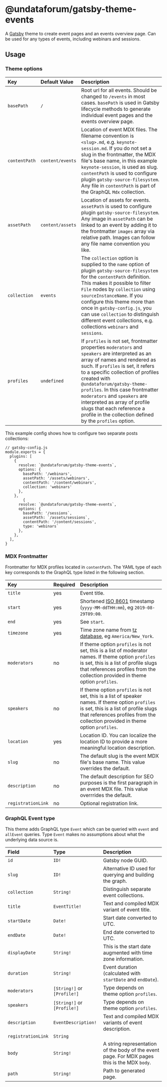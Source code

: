 # @undataforum/gatsby-theme-events

A [Gatsby](https://www.gatsbyjs.org/) theme to create event pages and an events
overview page. Can be used for any types of events, including webinars and
sessions.

## Usage

### Theme options

| Key           | Default Value    | Description                                                                                                                                                                                                                                                                                                                                                                                                                                      |
| :------------ | :--------------- | :----------------------------------------------------------------------------------------------------------------------------------------------------------------------------------------------------------------------------------------------------------------------------------------------------------------------------------------------------------------------------------------------------------------------------------------------- |
| `basePath`    | `/`              | Root url for all events. Should be changed to `/events` in most cases. `basePath` is used in Gatsby lifecycle methods to generate individual event pages and the events overview page.                                                                                                                                                                                                                                                           |
| `contentPath` | `content/events` | Location of event MDX files. The filename convention is `<slug>.md`, e.g. `keynote-session.md`. If you do not set a slug in the frontmatter, the MDX file's base name, in this example `keynote-session`, is used as slug. `contentPath` is used to configure plugin `gatsby-source-filesystem`. Any file in `contentPath` is part of the GraphQL `Mdx` collection.                                                                              |
| `assetPath`   | `content/assets` | Location of assets for events. `assetPath` is used to configure plugin `gatsby-source-filesystem`. Any image in `assetPath` can be linked to an event by adding it to the frontmatter `images` array via relative path. Images can follow any file name convention you like.                                                                                                                                                                     |
| `collection`  | `events`         | The `collection` option is supplied to the `name` option of plugin `gatsby-source-filesystem` for the `contentPath` definition. This makes it possible to filter `File` nodes by `collection` using `sourceInstanceName`. If you configure this theme more than once in `gatsby-config.js`, you can use `collection` to distinguish different event collections, e.g. collections `webinars` and `sessions`.                                     |
| `profiles`    | `undefined`      | If `profiles` is not set, frontmatter properties `moderators` and `speakers` are interpreted as an array of names and rendered as such. If `profiles` is set, it refers to a specific collection of profiles created with `@undataforum/gatsby-theme-profiles`. In this case frontmatter `moderators` and `speakers` are interpreted as array of profile slugs that each reference a profile in the collection defined by the `profiles` option. |

This example config shows how to configure two separate posts collections:

```
// gatsby-config.js
module.exports = {
  plugins: [
    {
      resolve: `@undataforum/gatsby-theme-events`,
      options: {
        basePath: '/webinars',
        assetPath: '/assets/webinars',
        contentPath: '/content/webinars',
        collection: 'webinars'
      },
    },
        {
      resolve: `@undataforum/gatsby-theme-events`,
      options: {
        basePath: '/sessions`,
        assetPath: `/assets/sessions`,
        contentPath: '/content/sessions',
        type: 'webinars`
      },
    },
  ],
}
```

### MDX Frontmatter

Frontmatter for MDX profiles located in `contentPath`. The YAML type of each key
corresponds to the GraphQL type listed in the following section.

| Key                | Required | Description                                                                                                                                                                                                                    |
| :----------------- | :------- | :----------------------------------------------------------------------------------------------------------------------------------------------------------------------------------------------------------------------------- |
| `title`            | yes      | Event title.                                                                                                                                                                                                                   |
| `start`            | yes      | Shortened [ISO 8601](https://en.wikipedia.org/wiki/ISO_8601) timestamp (`yyyy-MM-ddTHH:mm`), eg `2019-08-29T09:00`.                                                                                                            |
| `end`              | yes      | See `start`.                                                                                                                                                                                                                   |
| `timezone`         | yes      | Time zone name from [tz database](https://en.wikipedia.org/wiki/List_of_tz_database_time_zones), eg `America/New_York`.                                                                                                        |
| `moderators`       | no       | If theme option `profiles` is not set, this is a list of moderator names. If theme option `profiles` is set, this is a list of profile slugs that references profiles from the collection provided in theme option `profiles`. |
| `speakers`         | no       | If theme option `profiles` is not set, this is a list of speaker names. If theme option `profiles` is set, this is a list of profile slugs that references profiles from the collection provided in theme option `profiles`.   |
| `location`         | yes      | Location ID. You can localize the location ID to provide a more meaningful location description.                                                                                                                               |
| `slug`             | no       | The default slug is the event MDX file's base name. This value overrides the default.                                                                                                                                          |
| `description`      | no       | The default description for SEO purposes is the first paragraph in an event MDX file. This value overrrides the default.                                                                                                       |
| `registrationLink` | no       | Optional registration link.                                                                                                                                                                                                    |

### GraphQL Event type

This theme adds GraphQL type `Event` which can be queried with `event` and
`allEvent` queries. Type `Event` makes no assumptions about what the underlying
data source is.

| Field              | Type                        | Description                                                                                  |
| :----------------- | :-------------------------- | :------------------------------------------------------------------------------------------- |
| `id`               | `ID!`                       | Gatsby node GUID.                                                                            |
| `slug`             | `ID!`                       | Alternative ID used for querying and building the graph.                                     |
| `collection`       | `String!`                   | Distinguish separate event collections.                                                      |
| `title`            | `EventTitle!`               | Text and compiled MDX variant of event title.                                                |
| `startDate`        | `Date!`                     | Start date converted to UTC.                                                                 |
| `endDate`          | `Date!`                     | End date converted to UTC.                                                                   |
| `displayDate`      | `String!`                   | This is the start date augmented with time zone information.                                 |
| `duration`         | `String!`                   | Event duration (calculated with `startDate` and `endDate`).                                  |
| `moderators`       | `[String!]` or `[Profile!]` | Type depends on theme option `profiles`.                                                     |
| `speakers`         | `[String!]` or `[Profile!]` | Type depends on theme option `profiles`.                                                     |
| `description`      | `EventDescription!`         | Text and compiled MDX variants of event description.                                         |
| `registrationLink` | `String`                    |                                                                                              |
| `body`             | `String!`                   | A string representation of the body of the event page. For MDX pages this is the MDX `body`. |
| `path`             | `String!`                   | Path to generated page.                                                                      |
